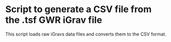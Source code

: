 # Script to generate a CSV file from the .tsf GWR iGrav file
This script loads raw iGravs data files and converts them to the CSV format.
